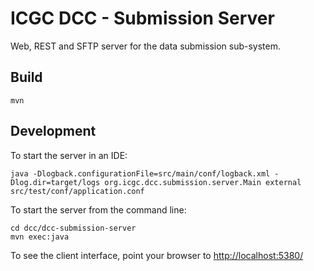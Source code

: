 ICGC DCC - Submission Server
===

Web, REST and SFTP server for the data submission sub-system. 

Build
---

	mvn


Development
---

To start the server in an IDE:

	java -Dlogback.configurationFile=src/main/conf/logback.xml -Dlog.dir=target/logs org.icgc.dcc.submission.server.Main external src/test/conf/application.conf

To start the server from the command line:

	cd dcc/dcc-submission-server
	mvn exec:java

To see the client interface, point your browser to [http://localhost:5380/](http://localhost:5380/)



